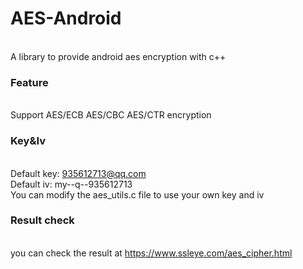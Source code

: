 # AES-Android
<br/>A library to provide android aes encryption with c++

### Feature
<br/>Support AES/ECB AES/CBC AES/CTR encryption

### Key&Iv
<br/>Default key: 935612713@qq.com
<br/>Default iv: my--q--935612713
<br/>You can modify the aes_utils.c file to use your own key and iv

### Result check
<br/>you can check the result at https://www.ssleye.com/aes_cipher.html
